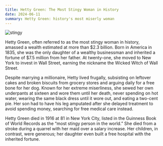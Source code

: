 ```yaml
---
title: Hetty Green: The Most Stingy Woman in History
date: 2024-06-11
summary: Hetty Green: history's most miserly woman
---
```


![stingy]({static}/images/stingy.png)

Hetty Green, often referred to as the most stingy woman in history, amassed a wealth estimated at more than $2.3 billion. Born in America in 1835, she was the only daughter of a wealthy businessman and inherited a fortune of $7.5 million from her father. At twenty-one, she moved to New York to invest in Wall Street, earning the nickname the Wicked Witch of Wall Street.

Despite marrying a millionaire, Hetty lived frugally, subsisting on leftover cakes and broken biscuits from grocery stores and arguing daily for a free bone for her dog. Known for her extreme miserliness, she sewed her own underpants at sixteen and wore them until her death, never spending on hot water, wearing the same black dress until it wore out, and eating a two-cent pie. Her son had to have his leg amputated after she delayed treatment to avoid spending money, searching for free medical care instead.

Hetty Green died in 1916 at 81 in New York City, listed in the Guinness Book of World Records as the “most stingy person in the world.” She died from a stroke during a quarrel with her maid over a salary increase. Her children, in contrast, were generous; her daughter even built a free hospital with the inherited fortune.
